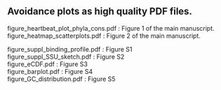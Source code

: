 ## Avoidance plots as high quality PDF files.

figure_heartbeat_plot_phyla_cons.pdf : Figure 1 of the main manuscript.  
figure_heatmap_scatterplots.pdf : Figure 2 of the main manuscript.  

figure_suppl_binding_profile.pdf : Figure S1  
figure_suppl_SSU_sketch.pdf : Figure S2  
figure_eCDF.pdf : Figure S3  
figure_barplot.pdf : Figure S4  
figure_GC_distribution.pdf : Figure S5  




